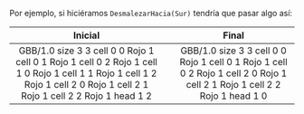 Por ejemplo, si hiciéramos `DesmalezarHacia(Sur)` tendría que pasar algo así: 


<table class= "table" style="width:100%">
  <thead>
  <tr>
    <th style="text-align: center">Inicial</th>
    <th style="text-align: center"></th> 
    <th style="text-align: center">Final</th>
  </tr>
  </thead>
  <tbody>
  <tr>
    <td style="text-align: center">  
      <gs-board>
        GBB/1.0
        size 3 3
        cell 0 0 Rojo 1
        cell 0 1 Rojo 1
        cell 0 2 Rojo 1
        cell 1 0 Rojo 1 
        cell 1 1 Rojo 1 
        cell 1 2 Rojo 1
        cell 2 0 Rojo 1
        cell 2 1 Rojo 1
        cell 2 2 Rojo 1
        head 1 2
      </gs-board>
    </td>
    <td style="text-align: center"><i class="fa fa-arrow-right"></i></td> 
    <td style="text-align: center">
      <gs-board>
        GBB/1.0
        size 3 3
        cell 0 0 Rojo 1
        cell 0 1 Rojo 1
        cell 0 2 Rojo 1
        cell 2 0 Rojo 1
        cell 2 1 Rojo 1
        cell 2 2 Rojo 1
        head 1 0
      </gs-board>
    </td>
  </tr>
  <tbody>
</table>
